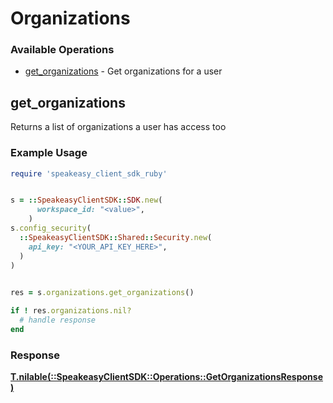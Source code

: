 # Organizations


### Available Operations

* [get_organizations](#get_organizations) - Get organizations for a user

## get_organizations

Returns a list of organizations a user has access too

### Example Usage

```ruby
require 'speakeasy_client_sdk_ruby'


s = ::SpeakeasyClientSDK::SDK.new(
      workspace_id: "<value>",
    )
s.config_security(
  ::SpeakeasyClientSDK::Shared::Security.new(
    api_key: "<YOUR_API_KEY_HERE>",
  )
)

    
res = s.organizations.get_organizations()

if ! res.organizations.nil?
  # handle response
end

```


### Response

**[T.nilable(::SpeakeasyClientSDK::Operations::GetOrganizationsResponse)](../../models/operations/getorganizationsresponse.md)**

